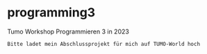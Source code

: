 # programming3
Tumo Workshop Programmieren 3 in 2023

    Bitte ladet mein Abschlussprojekt für mich auf TUMO-World hoch


